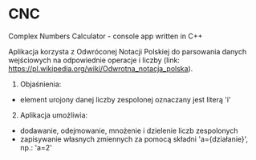 # CNC
Complex Numbers Calculator - console app written in C++

Aplikacja korzysta z Odwróconej Notacji Polskiej do parsowania danych wejściowych na odpowiednie operacje i liczby (link: https://pl.wikipedia.org/wiki/Odwrotna_notacja_polska).

1. Objaśnienia:
  - element urojony danej liczby zespolonej oznaczany jest literą 'i'

2. Aplikacja umożliwia:
  - dodawanie, odejmowanie, mnożenie i dzielenie liczb zespolonych
  - zapisywanie własnych zmiennych za pomocą składni 'a={działanie}', np.: 'a=2'
